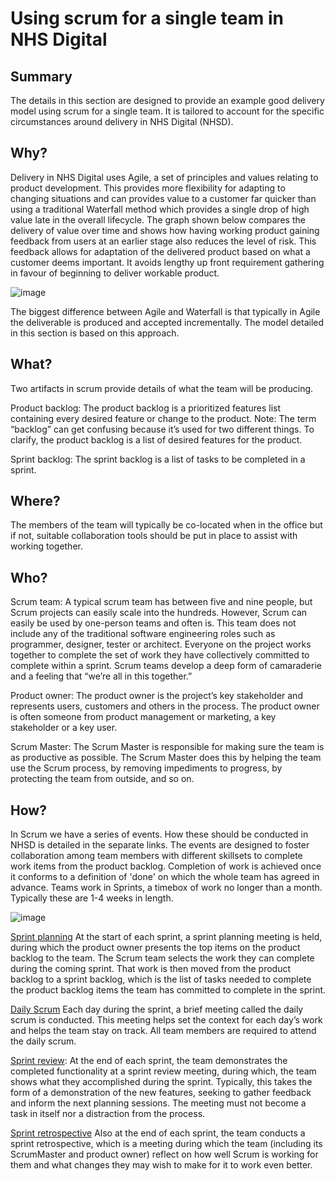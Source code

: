 # Using scrum for a single team in NHS Digital

## Summary
The details in this section are designed to provide an example good delivery model using scrum for a single team.  It is tailored to account for the specific circumstances around delivery in NHS Digital (NHSD).

## Why?
Delivery in NHS Digital uses Agile, a set of principles and values relating to product development.  This provides more flexibility for adapting to changing situations and can  provides value to a customer far quicker than using a traditional Waterfall method which provides a single drop of high value late in the overall lifecycle.  The graph shown below compares the delivery of value over time and shows how having working product gaining feedback from users at an earlier stage also reduces the level of risk.  This feedback allows for adaptation of the delivered product based on what a customer deems important.  It avoids lengthy up front requirement gathering in favour of beginning to deliver workable product.

![image](https://user-images.githubusercontent.com/87422867/128326937-9f286602-d0dd-4844-b569-3a636c3bbe81.png)

The biggest difference between Agile and Waterfall is that typically in Agile the deliverable is produced and accepted incrementally.  The model detailed in this section is based on this approach.

## What?
Two artifacts in scrum provide details of what the team will be producing.

Product backlog: The product backlog is a prioritized features list containing every desired feature or change to the product. Note: The term “backlog” can get confusing because it’s used for two different things. To clarify, the product backlog is a list of desired features for the product. 

Sprint backlog: The sprint backlog is a list of tasks to be completed in a sprint.

## Where?
The members of the team will typically be co-located when in the office but if not, suitable collaboration tools should be put in place to assist with working together.  

## Who?
Scrum team: A typical scrum team has between five and nine people, but Scrum projects can easily scale into the hundreds. However, Scrum can easily be used by one-person teams and often is. This team does not include any of the traditional software engineering roles such as programmer, designer, tester or architect. Everyone on the project works together to complete the set of work they have collectively committed to complete within a sprint. Scrum teams develop a deep form of camaraderie and a feeling that “we’re all in this together.”

Product owner: The product owner is the project’s key stakeholder and represents users, customers and others in the process. The product owner is often someone from product management or marketing, a key stakeholder or a key user.

Scrum Master: The Scrum Master is responsible for making sure the team is as productive as possible. The Scrum Master does this by helping the team use the Scrum process, by removing impediments to progress, by protecting the team from outside, and so on.

## How?
In Scrum we have a series of events.  How these should be conducted in NHSD is detailed in the separate links.  The events are designed to foster collaboration among team members with different skillsets to complete work items from the product backlog.  Completion of work is achieved once it conforms to a definition of 'done' on which the whole team has agreed in advance.
Teams work in Sprints, a timebox of work no longer than a month.  Typically these are 1-4 weeks in length.

![image](https://user-images.githubusercontent.com/87422867/128333663-54f58dda-ebee-47ca-8057-e46934c5e908.png)

[Sprint planning](planning.md) At the start of each sprint, a sprint planning meeting is held, during which the product owner presents the top items on the product backlog to the team. The Scrum team selects the work they can complete during the coming sprint. That work is then moved from the product backlog to a sprint backlog, which is the list of tasks needed to complete the product backlog items the team has committed to complete in the sprint.

[Daily Scrum](daily-scrum.md) Each day during the sprint, a brief meeting called the daily scrum is conducted. This meeting helps set the context for each day’s work and helps the team stay on track. All team members are required to attend the daily scrum.

[Sprint review](review.md): At the end of each sprint, the team demonstrates the completed functionality at a sprint review meeting, during which, the team shows what they accomplished during the sprint. Typically, this takes the form of a demonstration of the new features, seeking to gather feedback and inform the next planning sessions. The meeting must not become a task in itself nor a distraction from the process.

[Sprint retrospective](retros.md) Also at the end of each sprint, the team conducts a sprint retrospective, which is a meeting during which the team (including its ScrumMaster and product owner) reflect on how well Scrum is working for them and what changes they may wish to make for it to work even better.

